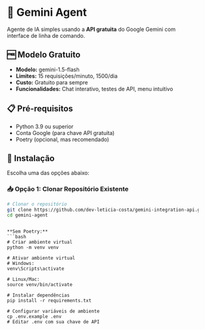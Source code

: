 # 🤖 Gemini Agent

Agente de IA simples usando a **API gratuita** do Google Gemini com interface de linha de comando.

## 🆓 Modelo Gratuito

- **Modelo:** gemini-1.5-flash
- **Limites:** 15 requisições/minuto, 1500/dia
- **Custo:** Gratuito para sempre
- **Funcionalidades:** Chat interativo, testes de API, menu intuitivo

## 📋 Pré-requisitos

- Python 3.9 ou superior
- Conta Google (para chave API gratuita)
- Poetry (opcional, mas recomendado)

## 🚀 Instalação

Escolha uma das opções abaixo:

### 📥 Opção 1: Clonar Repositório Existente


```bash
# Clonar o repositório
git clone https://github.com/dev-leticia-costa/gemini-integration-api.git
cd gemini-agent
```

```

**Sem Poetry:**
```bash
# Criar ambiente virtual
python -m venv venv

# Ativar ambiente virtual
# Windows:
venv\Scripts\activate

# Linux/Mac:
source venv/bin/activate

# Instalar dependências
pip install -r requirements.txt

# Configurar variáveis de ambiente
cp .env.example .env
# Editar .env com sua chave de API
```
